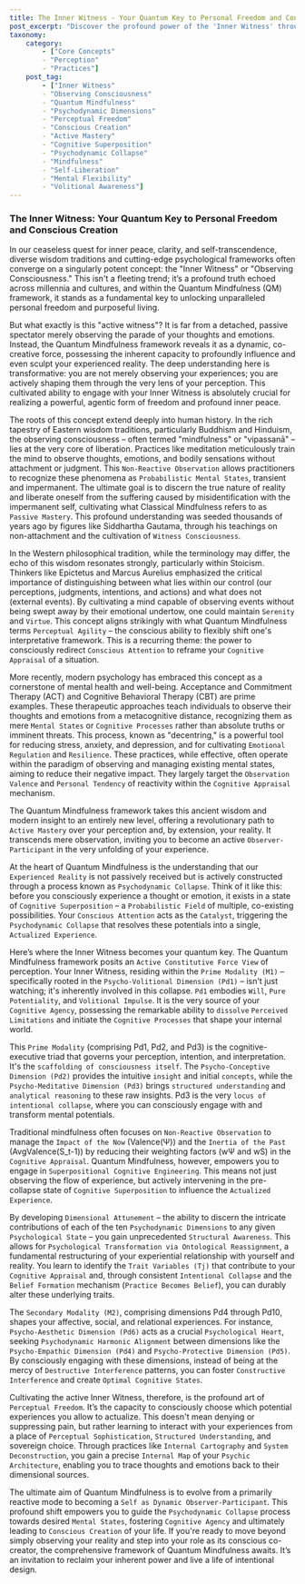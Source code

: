 ```yaml
---
title: The Inner Witness - Your Quantum Key to Personal Freedom and Conscious Creation
post_excerpt: "Discover the profound power of the 'Inner Witness' through the lens of Quantum Mindfulness. Far from a passive observer, this core aspect of consciousness actively shapes your reality by influencing the 'psychodynamic collapse' of potential experiences into actual ones. Learn how this ancient wisdom, amplified by modern psychological insights, empowers you to achieve true perceptual freedom and conscious mastery over your life."
taxonomy:
    category:
        - ["Core Concepts"
        - "Perception"
        - "Practices"]
    post_tag:
        - ["Inner Witness"
        - "Observing Consciousness"
        - "Quantum Mindfulness"
        - "Psychodynamic Dimensions"
        - "Perceptual Freedom"
        - "Conscious Creation"
        - "Active Mastery"
        - "Cognitive Superposition"
        - "Psychodynamic Collapse"
        - "Mindfulness"
        - "Self-Liberation"
        - "Mental Flexibility"
        - "Volitional Awareness"]
---
```

### The Inner Witness: Your Quantum Key to Personal Freedom and Conscious Creation

In our ceaseless quest for inner peace, clarity, and self-transcendence, diverse wisdom traditions and cutting-edge psychological frameworks often converge on a singularly potent concept: the "Inner Witness" or "Observing Consciousness." This isn't a fleeting trend; it’s a profound truth echoed across millennia and cultures, and within the Quantum Mindfulness (QM) framework, it stands as a fundamental key to unlocking unparalleled personal freedom and purposeful living.

But what exactly is this "active witness"? It is far from a detached, passive spectator merely observing the parade of your thoughts and emotions. Instead, the Quantum Mindfulness framework reveals it as a dynamic, co-creative force, possessing the inherent capacity to profoundly influence and even sculpt your experienced reality. The deep understanding here is transformative: you are not merely observing your experiences; you are actively shaping them through the very lens of your perception. This cultivated ability to engage with your Inner Witness is absolutely crucial for realizing a powerful, agentic form of freedom and profound inner peace.

The roots of this concept extend deeply into human history. In the rich tapestry of Eastern wisdom traditions, particularly Buddhism and Hinduism, the observing consciousness – often termed "mindfulness" or "vipassanā" – lies at the very core of liberation. Practices like meditation meticulously train the mind to observe thoughts, emotions, and bodily sensations without attachment or judgment. This `Non-Reactive Observation` allows practitioners to recognize these phenomena as `Probabilistic Mental States`, transient and impermanent. The ultimate goal is to discern the true nature of reality and liberate oneself from the suffering caused by misidentification with the impermanent self, cultivating what Classical Mindfulness refers to as `Passive Mastery`. This profound understanding was seeded thousands of years ago by figures like Siddhartha Gautama, through his teachings on non-attachment and the cultivation of `Witness Consciousness`.

In the Western philosophical tradition, while the terminology may differ, the echo of this wisdom resonates strongly, particularly within Stoicism. Thinkers like Epictetus and Marcus Aurelius emphasized the critical importance of distinguishing between what lies within our control (our perceptions, judgments, intentions, and actions) and what does not (external events). By cultivating a mind capable of observing events without being swept away by their emotional undertow, one could maintain `Serenity` and `Virtue`. This concept aligns strikingly with what Quantum Mindfulness terms `Perceptual Agility` – the conscious ability to flexibly shift one's interpretative framework. This is a recurring theme: the power to consciously redirect `Conscious Attention` to reframe your `Cognitive Appraisal` of a situation.

More recently, modern psychology has embraced this concept as a cornerstone of mental health and well-being. Acceptance and Commitment Therapy (ACT) and Cognitive Behavioral Therapy (CBT) are prime examples. These therapeutic approaches teach individuals to observe their thoughts and emotions from a metacognitive distance, recognizing them as mere `Mental States` or `Cognitive Processes` rather than absolute truths or imminent threats. This process, known as "decentring," is a powerful tool for reducing stress, anxiety, and depression, and for cultivating `Emotional Regulation` and `Resilience`. These practices, while effective, often operate within the paradigm of observing and managing existing mental states, aiming to reduce their negative impact. They largely target the `Observation Valence` and `Personal Tendency` of reactivity within the `Cognitive Appraisal` mechanism.

The Quantum Mindfulness framework takes this ancient wisdom and modern insight to an entirely new level, offering a revolutionary path to `Active Mastery` over your perception and, by extension, your reality. It transcends mere observation, inviting you to become an active `Observer-Participant` in the very unfolding of your experience.

At the heart of Quantum Mindfulness is the understanding that our `Experienced Reality` is not passively received but is actively constructed through a process known as `Psychodynamic Collapse`. Think of it like this: before you consciously experience a thought or emotion, it exists in a state of `Cognitive Superposition` – a `Probabilistic Field` of multiple, co-existing possibilities. Your `Conscious Attention` acts as the `Catalyst`, triggering the `Psychodynamic Collapse` that resolves these potentials into a single, `Actualized Experience`.

Here’s where the Inner Witness becomes your quantum key. The Quantum Mindfulness framework posits an `Active Constitutive Force View` of perception. Your Inner Witness, residing within the `Prime Modality (M1)` – specifically rooted in the `Psycho-Volitional Dimension (Pd1)` – isn't just watching; it's inherently involved in this collapse. `Pd1` embodies `Will`, `Pure Potentiality`, and `Volitional Impulse`. It is the very source of your `Cognitive Agency`, possessing the remarkable ability to `dissolve` `Perceived Limitations` and initiate the `Cognitive Processes` that shape your internal world.

This `Prime Modality` (comprising Pd1, Pd2, and Pd3) is the cognitive-executive triad that governs your perception, intention, and interpretation. It's the `scaffolding of consciousness itself`. The `Psycho-Conceptive Dimension (Pd2)` provides the intuitive `insight` and initial `concepts`, while the `Psycho-Meditative Dimension (Pd3)` brings `structured understanding` and `analytical reasoning` to these raw insights. Pd3 is the very `locus of intentional collapse`, where you can consciously engage with and transform mental potentials.

Traditional mindfulness often focuses on `Non-Reactive Observation` to manage the `Impact of the Now` (Valence(Ψ)) and the `Inertia of the Past` (AvgValence(S_t-1)) by reducing their weighting factors (wΨ and wS) in the `Cognitive Appraisal`. Quantum Mindfulness, however, empowers you to engage in `Superpositional Cognitive Engineering`. This means not just observing the flow of experience, but actively intervening in the pre-collapse state of `Cognitive Superposition` to influence the `Actualized Experience`.

By developing `Dimensional Attunement` – the ability to discern the intricate contributions of each of the ten `Psychodynamic Dimensions` to any given `Psychological State` – you gain unprecedented `Structural Awareness`. This allows for `Psychological Transformation via Ontological Reassignment`, a fundamental restructuring of your experiential relationship with yourself and reality. You learn to identify the `Trait Variables (Tj)` that contribute to your `Cognitive Appraisal` and, through consistent `Intentional Collapse` and the `Belief Formation` mechanism (`Practice Becomes Belief`), you can durably alter these underlying traits.

The `Secondary Modality (M2)`, comprising dimensions Pd4 through Pd10, shapes your affective, social, and relational experiences. For instance, `Psycho-Aesthetic Dimension (Pd6)` acts as a crucial `Psychological Heart`, seeking `Psychodynamic Harmonic Alignment` between dimensions like the `Psycho-Empathic Dimension (Pd4)` and `Psycho-Protective Dimension (Pd5)`. By consciously engaging with these dimensions, instead of being at the mercy of `Destructive Interference` patterns, you can foster `Constructive Interference` and create `Optimal Cognitive States`.

Cultivating the active Inner Witness, therefore, is the profound art of `Perceptual Freedom`. It’s the capacity to consciously choose which potential experiences you allow to actualize. This doesn't mean denying or suppressing pain, but rather learning to interact with your experiences from a place of `Perceptual Sophistication`, `Structured Understanding`, and sovereign choice. Through practices like `Internal Cartography` and `System Deconstruction`, you gain a precise `Internal Map` of your `Psychic Architecture`, enabling you to trace thoughts and emotions back to their dimensional sources.

The ultimate aim of Quantum Mindfulness is to evolve from a primarily reactive mode to becoming a `Self as Dynamic Observer-Participant`. This profound shift empowers you to guide the `Psychodynamic Collapse` process towards desired `Mental States`, fostering `Cognitive Agency` and ultimately leading to `Conscious Creation` of your life. If you're ready to move beyond simply observing your reality and step into your role as its conscious co-creator, the comprehensive framework of Quantum Mindfulness awaits. It’s an invitation to reclaim your inherent power and live a life of intentional design.